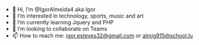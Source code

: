 - 👋 Hi, I’m @IgorAlmeida4 aka Igor
- 👀 I’m interested in technology, sports, music and art
- 🌱 I’m currently learning Jquery and PHP
- 💞️ I’m looking to collaborate on Teams
- 📫 How to reach me: igor.esteves32@gmail.com or almig915@school.lu

<!---
IgorAlmeida4/IgorAlmeida4 is a ✨ special ✨ repository because its `README.md` (this file) appears on your GitHub profile.
You can click the Preview link to take a look at your changes.
--->
